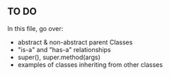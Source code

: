 ## TO DO

In this file, go over:
  * abstract & non-abstract parent Classes
  * "is-a" and "has-a" relationships
  * super(), super.method(args)
  * examples of classes inheriting from other classes
